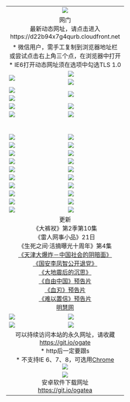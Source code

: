 ﻿<table>
  <tr></tr>
  <tr><td colspan=2 align=center><img src="https://cloud.githubusercontent.com/assets/11880933/13434984/f430fae2-e012-11e5-814f-c2df1e82b247.jpg" /></td></tr>
  <tr><td colspan=2 align=center>网门<br>最新动态网址，请点击进入
<br>https://d22b94x7g4qurb.cloudfront.net
    </td>
  </tr>
  <tr>
    <td colspan=2 align=center>* 微信用户，需手工复制到浏览器地址栏<br>或尝试点击右上角三个点，在浏览器中打开
    <br>* IE6打开动态网址须在选项中勾选TLS 1.0</td>
  </tr>
  <tr>
    <td rowspan=2><a href="https://d22b94x7g4qurb.cloudfront.net/ogUP.aspx?name=11DKC.mp4&list=11DKC" target="_blank"><img src="https://d22b94x7g4qurb.cloudfront.net/Up/11DKC1.jpg" /></a></td> 
    <td><div><a href="https://d22b94x7g4qurb.cloudfront.net/ogUP.aspx?name=LRWS.mp4&list=LRWS" target="_blank"><img src="https://d22b94x7g4qurb.cloudfront.net/Up/LRWS.jpg" /></a></td>
   </tr>
  <tr>
    <td><a href="https://d22b94x7g4qurb.cloudfront.net/ogNiceVedio.aspx" target="_blank"><img src="https://d22b94x7g4qurb.cloudfront.net/Up/11TGKDY.jpg" /></a></td>
  </tr>
  <tr>
    <td><a href="https://d22b94x7g4qurb.cloudfront.net/ogUP.aspx?name=JQR.mp4&count=2" target="_blank"><img src="https://d22b94x7g4qurb.cloudfront.net/Up/JQR.jpg" /></a></td>   
    <td rowspan=2><a href="https://d22b94x7g4qurb.cloudfront.net/ogUP.aspx?name=JP.mp4&count=9" target="_blank"><img src="https://d22b94x7g4qurb.cloudfront.net/Up/JP.jpg" /></td>
  </tr>
  <tr>
    <td><a href="https://d22b94x7g4qurb.cloudfront.net/ogUP.aspx?name=WH.mp4" target="_blank"><img src="https://d22b94x7g4qurb.cloudfront.net/Up/WH.jpg" /></a></td>
  </tr>
  <tr>
    <td><a href="https://d22b94x7g4qurb.cloudfront.net/ogUP.aspx?name=SSZJ.mp4&list=SSZJ" target="_blank"><img src="https://d22b94x7g4qurb.cloudfront.net/Up/SSZJ.jpg" /></a></td>
    <td><a href="https://d22b94x7g4qurb.cloudfront.net/ogUP.aspx?name=1XQK.mp4&count=13" target="_blank"><img src="https://d22b94x7g4qurb.cloudfront.net/Up/1XQK.jpg" /></a</td>
  </tr>
  <tr>
    <td><a href="https://d22b94x7g4qurb.cloudfront.net/ogUP.aspx?name=ZY.mp4&count=2015|16" target="_blank"><img src="https://d22b94x7g4qurb.cloudfront.net/Up/ZY.jpg" /></a</td>
    <td><a href="https://d22b94x7g4qurb.cloudfront.net/ogUP.aspx?name=XTFY.mp4&count=B|2,A|24" target="_blank"><img src="https://d22b94x7g4qurb.cloudfront.net/Up/XTFY.jpg" /></a></td>
  </tr>
  <tr height="40">
  </tr>
  <tr>
    <td><a href="https://d22b94x7g4qurb.cloudfront.net/ogUP.aspx?name=4SQQ.mp4&list=4SQQ" target="_blank"><img src="https://d22b94x7g4qurb.cloudfront.net/Up/4SQQ0.jpg"/></a></td>
    <td><a href="https://d22b94x7g4qurb.cloudfront.net/ogUP.aspx?name=4SHQ.mp4&list=4SHQ" target="_blank"><img src="https://d22b94x7g4qurb.cloudfront.net/Up/4SHQ0.jpg"/></a></td>
  </tr>
  <tr>
    <td><a href="https://d22b94x7g4qurb.cloudfront.net/ogUP.aspx?name=4SZG.mp4&list=4SZG" target="_blank"><img src="https://d22b94x7g4qurb.cloudfront.net/Up/4SZG0.jpg"/></a></td>
    <td><a href="https://d22b94x7g4qurb.cloudfront.net/ogUP.aspx?name=4SDJ.mp4&list=4SDJ" target="_blank"><img src="https://d22b94x7g4qurb.cloudfront.net/Up/4SDJ0.jpg"/></a></td>
  </tr>
  <tr>
    <td><a href="https://d22b94x7g4qurb.cloudfront.net/ogUP.aspx?name=4SGX.mp4&list=4SGX" target="_blank"><img src="https://d22b94x7g4qurb.cloudfront.net/Up/4SGX0.jpg"/></a></td>
    <td><a href="https://d22b94x7g4qurb.cloudfront.net/ogUP.aspx?name=4SHD.mp4&list=4SHD" target="_blank"><img src="https://d22b94x7g4qurb.cloudfront.net/Up/4SHD0.jpg"/></a></td>
  </tr>
  <tr>
    <td><a href="https://d22b94x7g4qurb.cloudfront.net/ogUP.aspx?name=4CTX.mp4&list=4CTX" target="_blank"><img src="https://d22b94x7g4qurb.cloudfront.net/Up/4CTX0.jpg"/></a></td>
    <td><a href="https://d22b94x7g4qurb.cloudfront.net/ogUP.aspx?name=4CWZ.mp4&list=4CWZ" target="_blank"><img src="https://d22b94x7g4qurb.cloudfront.net/Up/4CWZ0.jpg"/></a></td>
  </tr>
  <tr>
    <td><a href="https://d22b94x7g4qurb.cloudfront.net/onUP.aspx?name=https://d25hxnyejux8es.cloudfront.net/" target="_blank"><img src="https://d22b94x7g4qurb.cloudfront.net/Up/0DTW.jpg"/></a></td>
    <td><a href="https://d22b94x7g4qurb.cloudfront.net/onUP.aspx?name=https://d240ns8up8earz.cloudfront.net/acenter/" target="_blank"><img src="https://d22b94x7g4qurb.cloudfront.net/Up/0TDW.jpg" /></a></td>
  </tr>
  <tr>
    <td><a href="https://d22b94x7g4qurb.cloudfront.net/onUP.aspx?name=https://d4508d6vomz2p.cloudfront.net/gb/nsc413.htm" target="_blank"><img src="https://d22b94x7g4qurb.cloudfront.net/Up/0DJY.jpg" /></a></td>
    <td><a href="https://d22b94x7g4qurb.cloudfront.net/onUP.aspx?name=https://d3bxwq7vzudb5l.cloudfront.net/xtr/gb/prog204.html" target="_blank"><img src="https://d22b94x7g4qurb.cloudfront.net/Up/0XTR.jpg" /></a></td>
  </tr>
  <tr>
    <td><a href="https://d22b94x7g4qurb.cloudfront.net/onUP.aspx?name=https://d3aj00iefsmfgc.cloudfront.net/" target="_blank"><img src="https://d22b94x7g4qurb.cloudfront.net/Up/0MHW.jpg" /></a></td>
    <td><a href="https://d22b94x7g4qurb.cloudfront.net/onUP.aspx?name=https://d1sbg9daat0zu5.cloudfront.net/" target="_blank"><img src="https://d22b94x7g4qurb.cloudfront.net/Up/0ZJW.jpg" /></a></td>
  </tr>
  <tr>
    <td><a href="https://d22b94x7g4qurb.cloudfront.net/ogUP.aspx?name=0FG.zip" target="_blank"><img src="https://d22b94x7g4qurb.cloudfront.net/Up/0FG.jpg" /></a></td>
    <td><a href="https://d22b94x7g4qurb.cloudfront.net/ogUP.aspx?name=0FGA.apk" target="_blank"><img src="https://d22b94x7g4qurb.cloudfront.net/Up/0FGA.jpg" /></a></td>
  </tr>
  <tr>
    <td><a href="https://d22b94x7g4qurb.cloudfront.net/ogUP.aspx?name=0U.zip" target="_blank"><img src="https://d22b94x7g4qurb.cloudfront.net/Up/0U.jpg" /></a></td>
    <td><a href="https://d22b94x7g4qurb.cloudfront.net/ogUP.aspx?name=0UA.apk" target="_blank"><img src="https://d22b94x7g4qurb.cloudfront.net/Up/0UA.jpg" /></a></td>
  </tr>
  <tr>
    <td><a href="https://d22b94x7g4qurb.cloudfront.net/ogUP.aspx?name=0iPPOTV.zip" target="_blank"><img src="https://d22b94x7g4qurb.cloudfront.net/Up/0iPPOTV.jpg" /></a></td>
    <td><a href="https://d22b94x7g4qurb.cloudfront.net/ogUP.aspx?name=0iNTD.apk" target="_blank"><img src="https://d22b94x7g4qurb.cloudfront.net/Up/0iNTD.jpg" /></a></td>
  </tr>
  <tr>
    <td colspan=2 align=center>更新<br>
      《大裤衩》第2季第10集<br>
      《雷人网事小品》21日<br>
      《生死之间·活摘曝光十周年》第4集</a><br>
      <a href="https://d22b94x7g4qurb.cloudfront.net/ogUP.aspx?name=4TJDBZ.mp4" target="_blank">《天津大爆炸－中国社会的阴暗面》</a><br>
      <a href="https://d22b94x7g4qurb.cloudfront.net/ogUP.aspx?name=4LFZ.mp4" target="_blank">《国安李凤智公开退党》</a><br>
      <a href="https://d22b94x7g4qurb.cloudfront.net/ogUP.aspx?name=4DDZHDCS.mp4" target="_blank">《大地震后的沉思》</a><br>
      <a href="https://d22b94x7g4qurb.cloudfront.net/ogUP.aspx?name=11ZYZG0.mp4" target="_blank">《自由中国》预告片</a><br>
      <a href="https://d22b94x7g4qurb.cloudfront.net/ogUP.aspx?name=11XR.mp4" target="_blank">《血刃》预告片</a><br>
      <a href="https://d22b94x7g4qurb.cloudfront.net/ogUP.aspx?name=11NYZX.mp4&count=2" target="_blank">《难以置信》预告片</a><br>
      <a href="https://d22b94x7g4qurb.cloudfront.net/onUP.aspx?name=https://www.minghui.org/" target="_blank">明慧网</a></td>
    </td>
  </tr>
  <tr>
    <td><a href="https://d22b94x7g4qurb.cloudfront.net/ogNice.aspx" target="_blank"><img src="https://cloud.githubusercontent.com/assets/11880933/13720378/f84bb392-e841-11e5-8739-815049dd6ff8.jpg" /></a></td>
    <td><a href="https://d22b94x7g4qurb.cloudfront.net/onCO.aspx?ob=600事物&op=增删改&args=WH1~%23类型6新闻%7c%23类型6评论&mode=" target="_blank"><img src="https://cloud.githubusercontent.com/assets/11880933/13720380/04d76a16-e842-11e5-8833-e627daa88802.jpg" /></a></td> 
  </tr>
  <tr>
    <td><a href="https://d22b94x7g4qurb.cloudfront.net/ogDY.aspx" target="_blank"><img src="https://cloud.githubusercontent.com/assets/11880933/13720384/11817090-e842-11e5-9571-7dc2f1af9f42.jpg" /></a></td>
    <td><a href="https://d22b94x7g4qurb.cloudfront.net/ogST.aspx" target="_blank"><img src="https://cloud.githubusercontent.com/assets/11880933/13720385/1467ea3c-e842-11e5-86df-c96c9a556aaf.jpg" /></a></td> 
  </tr>
  <!--tr>
    <td colspan=2 align=center>
      <微信可扫描以下临时二维码<br/>https://bit.ly/1mBQHW8<br/><a href="https://d22b94x7g4qurb.cloudfront.net/Up/0WMGDL3.png" target="_blank"><img src="https://d22b94x7g4qurb.cloudfront.net/Up/0WMGD3.png"/></a>
  </tr-->
  <tr>
    <td colspan=2 align=center>可以持续访问本站的永久网址，请收藏<br/><a href="https://git.io/ogate" target="_blank">https://git.io/ogate</a><br/>* http后一定要跟s<br/>* 不支持IE 6、7、8，可选用<a href="http://www.odisk.org/Upload/0ChromePortable.zip">Chrome</a><br/><a href="https://d22b94x7g4qurb.cloudfront.net/Up/0WMGDL2.png" target="_blank"><img src="https://d22b94x7g4qurb.cloudfront.net/Up/0WMGD2.png"/></a></td>
  </tr>
  <tr>
    <td colspan=2 align=center><a href="https://d22b94x7g4qurb.cloudfront.net/ogUP.aspx?name=0oGate.apk" target="_blank"><img src="https://cloud.githubusercontent.com/assets/11880933/13720399/75e143ee-e842-11e5-9f0a-1421f423c80f.jpg" /></a><br>安卓软件下载网址<br><a href="https://git.io/ogatea">https://git.io/ogatea</a></td>
  </tr>
  <!--tr>
    <td colspan=2 align=center>可能失效的动态网址
    </td>
  </tr-->
</table>
